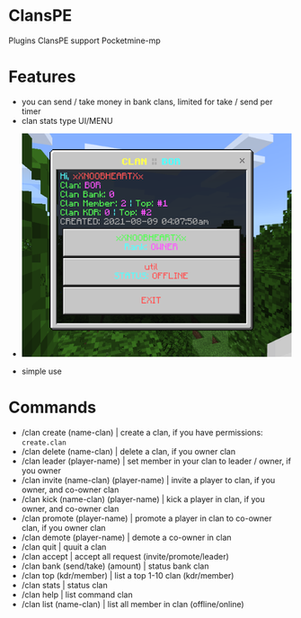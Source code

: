 # ClansPE
Plugins ClansPE support Pocketmine-mp

# Features
- you can send / take money in bank clans, limited for take / send per timer
- clan stats type UI/MENU
- <p align="center"><img src=https://github.com/Ibenrm/ClansPE/blob/main/stats.png" alt="STATS"></p>
- simple use

# Commands
- /clan create (name-clan) | create a clan, if you have permissions: `create.clan`
- /clan delete (name-clan) | delete a clan, if you owner clan
- /clan leader (player-name) | set member in your clan to leader / owner, if you owner
- /clan invite (name-clan) (player-name) | invite a player to clan, if you owner, and co-owner clan
- /clan kick (name-clan) (player-name) | kick a player in clan, if you owner, and co-owner clan
- /clan promote (player-name) | promote a player in clan to co-owner clan, if you owner clan
- /clan demote (player-name) | demote a co-owner in clan
- /clan quit | quuit a clan
- /clan accept | accept all request (invite/promote/leader)
- /clan bank (send/take) (amount) | status bank clan
- /clan top (kdr/member) | list a top 1-10 clan (kdr/member)
- /clan stats | status clan
- /clan help | list command clan
- /clan list (name-clan) | list all member in clan (offline/online)
